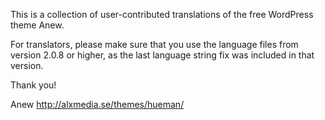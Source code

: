 This is a collection of user-contributed translations of the free WordPress theme Anew.

For translators, please make sure that you use the language files from version 2.0.8 or higher, as the last language string fix was included in that version.

Thank you!

Anew
http://alxmedia.se/themes/hueman/